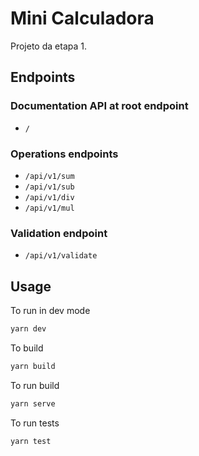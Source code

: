 # Mini Calculadora

Projeto da etapa 1.

## Endpoints

### Documentation API at root endpoint

- `/`

### Operations endpoints

- `/api/v1/sum`
- `/api/v1/sub`
- `/api/v1/div`
- `/api/v1/mul`

### Validation endpoint

- `/api/v1/validate`

## Usage

To run in dev mode

```bash
yarn dev
```

To build

```bash
yarn build
```

To run build

```bash
yarn serve
```

To run tests

```bash
yarn test
```
